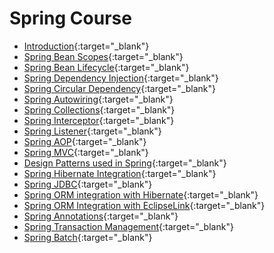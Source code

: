 # Spring Course

- [Introduction](https://praveenorugantitech.blogspot.com/2019/02/spring-introduction.html){:target="_blank"}
- [Spring Bean Scopes](https://praveenorugantitech.blogspot.com/2019/02/spring-bean-scopes.html){:target="_blank"}
- [Spring Bean Lifecycle](https://praveenorugantitech.blogspot.com/2019/02/spring-bean-lifecycle.html){:target="_blank"}
- [Spring Dependency Injection](https://praveenorugantitech.blogspot.com/2019/02/spring-dependency-injection.html){:target="_blank"}
- [Spring Circular Dependency](https://praveenorugantitech.blogspot.com/2019/02/spring-circular-dependency.html){:target="_blank"}
- [Spring Autowiring](https://praveenorugantitech.blogspot.com/2019/02/spring-autowiring.html){:target="_blank"}
- [Spring Collections](https://praveenorugantitech.blogspot.com/2019/02/spring-collections.html){:target="_blank"}
- [Spring Interceptor](https://praveenorugantitech.blogspot.com/2019/09/spring-interceptor.html){:target="_blank"}
- [Spring Listener](https://praveenorugantitech.blogspot.com/2019/09/spring-listener.html){:target="_blank"}
- [Spring AOP](https://praveenorugantitech.blogspot.com/2019/02/spring-aop.html){:target="_blank"}
- [Spring MVC](https://praveenorugantitech.blogspot.com/2019/02/spring-mvc.html){:target="_blank"}
- [Design Patterns used in Spring](https://praveenorugantitech.blogspot.com/2019/02/design-patterns-used-in-spring.html){:target="_blank"}
- [Spring Hibernate Integration](https://praveenorugantitech.blogspot.com/2019/02/spring-hibernate-integration.html){:target="_blank"}
- [Spring JDBC](https://praveenorugantitech.blogspot.com/2019/02/spring-jdbc.html){:target="_blank"}
- [Spring ORM integration with Hibernate](https://praveenorugantitech.blogspot.com/2019/02/spring-orm-integration-with-hibernate.html){:target="_blank"}
- [Spring ORM Integration with EclipseLink](https://praveenorugantitech.blogspot.com/2019/02/spring-orm-integration-with-eclipselink.html){:target="_blank"}
- [Spring Annotations](https://praveenorugantitech.blogspot.com/2019/03/spring-annotations.html){:target="_blank"}
- [Spring Transaction Management](https://praveenorugantitech.blogspot.com/2019/09/spring-transaction-management.html){:target="_blank"}
- [Spring Batch](https://praveenorugantitech.blogspot.com/2019/09/spring-batch.html){:target="_blank"}
